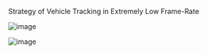 Strategy of Vehicle Tracking in Extremely Low Frame-Rate

![image](https://github.com/user-attachments/assets/cde87542-e977-4b2f-9ac9-9d44f6711c37)

  
![image](https://github.com/user-attachments/assets/2507e63c-0f4a-412d-93da-f8f19679b988)
